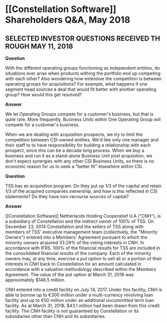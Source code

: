 # [[Constellation Software]] Shareholders Q&A, May 2018

## SELECTED INVESTOR QUESTIONS RECEIVED THROUGH MAY 11, 2018 

**Question**   

With the different operating groups functioning as independent entities, do situations ever arise when products withing the portfolio end up competing with each other? Also wondering how extensive the competition is between operating groups for acquisitions? For example, what happens if one segment head sources a deal that would fit better with another operating group? How would this get resolved?

**Answer**

We let Operating Groups compete for a customer's business, but that is quite rare. More frequently, Business Units within One Operating Group will compete for a customer's business.

When we are dealing with acquisition prospects, we try to limit the competition between CSI-owned entities. We'd like only one manager and their staff to to have responsibility for building a relationship with each prospect, since this can be a decade long process. When we buy a business and run it as a stand-alone Business Unit post acquisition, we don't expect synergies with any other CSI Business Units, so there is no economic reason for us to seek a "better fit" elsewhere within CSI.

**Question**

TSS has an acquisition program. Do they put up 1/3 of the capital and retain 1/3 of the acquired companies ownership, and how is this reflected in CSI statements? Do they have non-recourse sources of capital?


**Answer**

[[Constellation Software]] Netherlands Holding Cooperatief U.A ("CNH"), is a subsidiary of Constellation and the indirect owner of 100% of TSS. On December 23, 2014 Constellation and the sellers of TSS along with members of TSS' executive management team (collectively, the "Minority Owners") entered into a Members' Agreement pursuant to which the minority owners acquired 33.29% of the voting interests in CNH. In accordance with IFRS, 100% of the financial results for TSS are included in the consolidated financial results of the company. Each of the minority owners may, at any time, exercise a put option to sell all or a portion of their interests in CNH back to Constellation for an amount calculated in accordance with a valuation methodology described within the Members Agreement. The value of the put option at March 31, 2018 was approximately $146.5 million.

CNH entered into a credit facility on July 14, 2017. Under this facility, CNH is able to borrow up to €300 million under a multi-currency revolving loan facility and up to €50 million under an additional uncommitted term loan facility. As at March 31, 2018, $43.1 million had been drawn from this credit facility. The CNH facility is not guaranteed by Constellation or its subsidiaries other than CNH and its subsidiaries.

